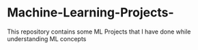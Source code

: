 # Machine-Learning-Projects-
This repository contains some ML Projects that I have done while understanding ML concepts
